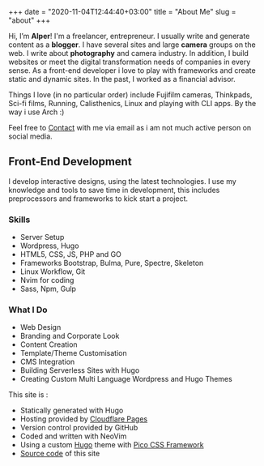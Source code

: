 +++
date = "2020-11-04T12:44:40+03:00"
title = "About Me"
slug = "about"
+++

Hi, I’m **Alper**! I'm a freelancer, entrepreneur. I usually write and generate content as a **blogger**. I have several sites and large **camera** groups on the web. I write about **photography** and camera industry. In addition, I build websites or meet the digital transformation needs of companies in every sense. As a front-end developer i love to play with frameworks and create static and dynamic sites. In the past, I worked as a financial advisor.

Things I love (in no particular order) include Fujifilm cameras, Thinkpads, Sci-fi films, Running, Calisthenics, Linux and playing with CLI apps. By the way i use Arch :)

Feel free to [Contact](/en/contact) with me via email as i am not much active person on social media.

## Front-End Development

I develop interactive designs, using the latest technologies. I use my knowledge and tools to save time in development, this includes preprocessors and frameworks to kick start a project.

### Skills

- Server Setup
- Wordpress, Hugo
- HTML5, CSS, JS, PHP and GO
- Frameworks Bootstrap, Bulma, Pure, Spectre, Skeleton
- Linux Workflow, Git
- Nvim for coding
- Sass, Npm, Gulp

### What I Do

- Web Design
- Branding and Corporate Look
- Content Creation
- Template/Theme Customisation
- CMS Integration
- Building Serverless Sites with Hugo
- Creating Custom Multi Language Wordpress and Hugo Themes


This site is :

- Statically generated with Hugo
- Hosting provided by [Cloudflare Pages](https://pages.cloudflare.com)
- Version control provided by GitHub
- Coded and written with NeoVim
- Using a custom [Hugo](https://gohugo.io/) theme with [Pico CSS Framework](https://picocss.com/)
- [Source code](https://github.com/eorus/alperorus) of this site
